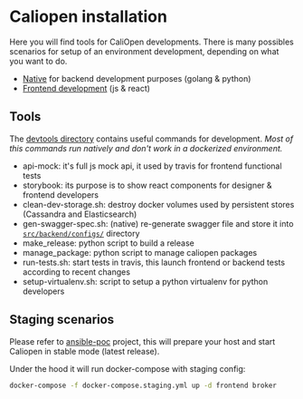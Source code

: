# Caliopen installation

Here you will find tools for CaliOpen developments. There is many possibles
scenarios for setup of an environment development, depending on what you want to
do.

- [Native](./install/native-installation.md) for backend development purposes
  (golang & python)
- [Frontend development](./install/frontend-development.md) (js & react)

## Tools

The [devtools directory](../../devtools) contains useful commands for
development. _Most of this commands run natively and don't work in a dockerized
environment._

- api-mock: it's full js mock api, it used by travis for frontend functional
  tests
- storybook: its purpose is to show react components for designer & frontend
  developers
- clean-dev-storage.sh: destroy docker volumes used by persistent stores
  (Cassandra and Elasticsearch)
- gen-swagger-spec.sh: (native) re-generate swagger file and store it into
  [`src/backend/configs/`](../../src/backend/configs/) directory
- make_release: python script to build a release
- manage_package: python script to manage caliopen packages
- run-tests.sh: start tests in travis, this launch frontend or backend tests
  according to recent changes
- setup-virtualenv.sh: script to setup a python virtualenv for python developers

## Staging scenarios

Please refer to [ansible-poc][ansible-poc] project, this will prepare your host
and start Caliopen in stable mode (latest release).

Under the hood it will run docker-compose with staging config:

```bash
docker-compose -f docker-compose.staging.yml up -d frontend broker
```

[ansible-poc]: https://github.com/CaliOpen/ansible-poc
